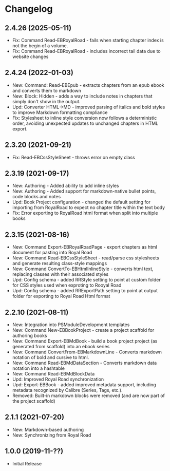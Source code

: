 ﻿# Changelog

## 2.4.26 (2025-05-11)

+ Fix: Command Read-EBRoyalRoad - fails when starting chapter index is not the begin of a volume.
+ Fix: Command Read-EBRoyalRoad - includes incorrect tail data due to website changes

## 2.4.24 (2022-01-03)

+ New: Command: Read-EBEpub - extracts chapters from an epub ebook and converts them to markdown
+ New: Block: Hidden - adds a way to include notes in chapters that simply don't show in the output.
+ Upd: Converter HTML->MD - improved parsing of italics and bold styles to improve Markdown formatting compliance
+ Fix: Stylesheet to inline style conversion now follows a deterministic order, avoiding unexpected updates to unchanged chapters in HTML export.

## 2.3.20 (2021-09-21)

+ Fix: Read-EBCssStyleSheet - throws error on empty class

## 2.3.19 (2021-09-17)

+ New: Authoring - Added ability to add inline styles
+ New: Authoring - Added support for markdown-native bullet points, code blocks and notes
+ Upd: Book Project configuration - changed the default setting for importing from RoyalRoad to expect no chapter title within the text body
+ Fix: Error exporting to RoyalRoad html format when split into multiple books

## 2.3.15 (2021-08-16)

+ New: Command Export-EBRoyalRoadPage - export chapters as html document for pasting into Royal Road
+ New: Command Read-EBCssStyleSheet - read/parse css stylesheets and generate resulting class-style mappings
+ New: Command ConvertTo-EBHtmlInlineStyle - converts html  text, replacing classes with their associated styles
+ Upd: Config schema - added RRStyle setting to point at custom folder for CSS styles used when exproting to Rooyal Road
+ Upd: Config schema - added RRExportPath setting to point at output folder for exporting to Royal Road Html format

## 2.2.10 (2021-08-11)

+ New: Integration into PSModuleDevelopment templates
+ New: Command New-EBBookProject - create a project scaffold for authoring books
+ New: Command Export-EBMdBook - build a book project project (as generated from scaffold) into an ebook series
+ New: Command ConvertFrom-EBMarkdownLine - Converts markdown notation of bold and cursive to html.
+ New: Command Read-EBMdDataSection - Converts markdown data notation into a hashtable
+ New: Command Read-EBMdBlockData
+ Upd: Improved Royal Road synchronization
+ Upd: Export-EBBook - added improved metadata support, including metadata recognized by Calibre (Series, Tags, etc.).
+ Removed: Built-in markdown blocks were removed (and are now part of the project scaffold)

## 2.1.1 (2021-07-20)

+ New: Markdown-based authoring
+ New: Synchronizing from Royal Road

## 1.0.0 (2019-11-??)

+ Initial Release